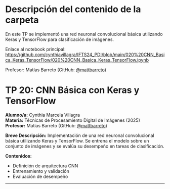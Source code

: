 # Descripción del contenido de la carpeta
En este TP se implementó una red neuronal convolucional básica utilizando Keras y TensorFlow para clasificación de imágenes.

Enlace al notebook principal: https://github.com/cynthiavillagra/IFTS24_PDI/blob/main/020%20CNN_Basica_Keras_TensorFlow/020%20CNN_Basica_Keras_TensorFlow.ipynb

Profesor: Matías Barreto (GitHub: [@mattbarreto](https://github.com/mattbarreto))

# TP 20: CNN Básica con Keras y TensorFlow

**Alumno/a:** Cynthia Marcela Villagra  
**Materia:** Técnicas de Procesamiento Digital de Imágenes (2025)  
**Profesor:** Matías Barreto (GitHub: [@mattbarreto](https://github.com/mattbarreto))

**Breve Descripción:**
Implementación de una red neuronal convolucional básica utilizando Keras y TensorFlow. Se entrena el modelo sobre un conjunto de imágenes y se evalúa su desempeño en tareas de clasificación.

**Contenidos:**
- Definición de arquitectura CNN
- Entrenamiento y validación
- Evaluación de desempeño

---
